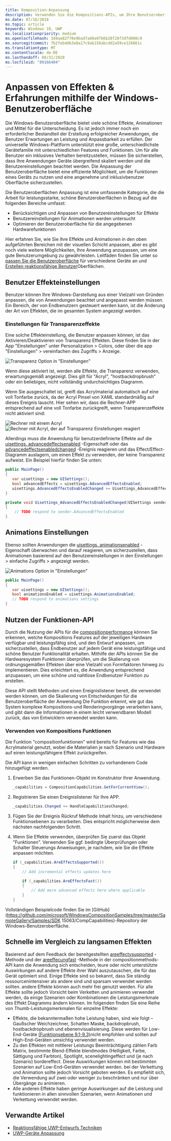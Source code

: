 ```yaml
---
title: Komposition-Anpassung
description: Verwenden Sie die Kompositions-APIs, um Ihre Benutzeroberfläche anzupassen, die Leistung zu optimieren und die Benutzereinstellungen und Gerätemerkmale zu erfüllen.
ms.date: 07/16/2018
ms.topic: article
keywords: Windows 10, UWP
ms.localizationpriority: medium
ms.openlocfilehash: 3d4aa82f70e9bad7a60a97b6b28f28f3dfd008c9
ms.sourcegitcommit: 7b2febddb3e8a17c9ab158abcdd2a59ce126661c
ms.translationtype: MT
ms.contentlocale: de-DE
ms.lasthandoff: 08/31/2020
ms.locfileid: "89166404"
---
```

# <a name="tailoring-effects--experiences-using-windows-ui"></a>Anpassen von Effekten & Erfahrungen mithilfe der Windows-Benutzeroberfläche

Die Windows-Benutzeroberfläche bietet viele schöne Effekte, Animationen und Mittel für die Unterscheidung. Es ist jedoch immer noch ein erforderlicher Bestandteil der Erstellung erfolgreicher Anwendungen, die Benutzer Erwartungen an Leistung und Anpassbarkeit zu erfüllen. Der universelle Windows-Plattform unterstützt eine große, unterschiedlichste Gerätefamilie mit unterschiedlichen Features und Funktionen. Um für alle Benutzer ein inklusives Verhalten bereitzustellen, müssen Sie sicherstellen, dass Ihre Anwendungen Geräte übergreifend skaliert werden und die Benutzereinstellungen beachtet werden. Die Anpassung der Benutzeroberfläche bietet eine effiziente Möglichkeit, um die Funktionen eines Geräts zu nutzen und eine angenehme und inklusivbenutzer Oberfläche sicherzustellen.

Die Benutzeroberflächen Anpassung ist eine umfassende Kategorie, die die Arbeit für leistungsstarke, schöne Benutzeroberflächen in Bezug auf die folgenden Bereiche umfasst:

- Berücksichtigen und Anpassen von Benutzereinstellungen für Effekte
- Benutzereinstellungen für Animationen werden untersucht
- Optimieren der Benutzeroberfläche für die angegebenen Hardwarefunktionen

Hier erfahren Sie, wie Sie Ihre Effekte und Animationen in den oben aufgeführten Bereichen mit der visuellen Schicht anpassen, aber es gibt noch viele weitere Möglichkeiten, Ihre Anwendung anzupassen, um eine gute Benutzerumgebung zu gewährleisten. Leitfäden finden Sie unter so [passen Sie die Benutzeroberfläche](../design/layout/screen-sizes-and-breakpoints-for-responsive-design.md) für verschiedene Geräte an und [Erstellen reaktionsfähige Benutzer](../design/layout/responsive-design.md)Oberflächen.

## <a name="user-effects-settings"></a>Benutzer Effekteinstellungen

Benutzer können Ihre Windows-Darstellung aus einer Vielzahl von Gründen anpassen, die von Anwendungen beachtet und angepasst werden müssen. Ein Bereich, der von Endbenutzern gesteuert werden kann, ist die Änderung der Art von Effekten, die im gesamten System angezeigt werden.

### <a name="transparency-effects-settings"></a>Einstellungen für Transparenzeffekte

Eine solche Effekteinstellung, die Benutzer anpassen können, ist das Aktivieren/Deaktivieren von Transparenz Effekten. Diese finden Sie in der App "Einstellungen" unter Personalization > Colors, oder über die app "Einstellungen" > vereinfachen des Zugriffs > Anzeige.

![Transparenz Option in "Einstellungen"](images/tailoring-transparency-setting.png)

Wenn diese aktiviert ist, werden alle Effekte, die Transparenz verwenden, erwartungsgemäß angezeigt. Dies gilt für "Acryl", "hostbackdropbrush" oder ein beliebiges, nicht vollständig undurchsichtiges Diagramm.

Wenn Sie ausgeschaltet ist, greift das Acrylmaterial automatisch auf eine voll Tonfarbe zurück, da der Acryl Pinsel von XAML standardmäßig auf dieses Ereignis lauscht. Hier sehen wir, dass die Rechner-APP entsprechend auf eine voll Tonfarbe zurückgreift, wenn Transparenzeffekte nicht aktiviert sind:

![Rechner mit einem Acryl ](images/tailoring-acrylic.png)
 ![ Rechner mit Acryl, der auf Transparenz Einstellungen reagiert](images/tailoring-acrylic-fallback.png)

Allerdings muss die Anwendung für benutzerdefinierte Effekte auf die [uisettings. advancedeffectsenabled](/uwp/api/windows.ui.viewmanagement.uisettings.advancedeffectsenabled) -Eigenschaft oder das [advancedeffectsenabledchanged](/uwp/api/windows.ui.viewmanagement.uisettings.advancedeffectsenabledchanged) -Ereignis reagieren und das Effect/Effect-Diagramm auslagern, um einen Effekt zu verwenden, der keine Transparenz aufweist. Ein Beispiel hierfür finden Sie unten:

```cs
public MainPage()
{
   var uisettings = new UISettings();
   bool advancedEffects = uisettings.AdvancedEffectsEnabled;
   uisettings.AdvancedEffectsEnabledChanged += Uisettings_AdvancedEffectsEnabledChanged;
}

private void Uisettings_AdvancedEffectsEnabledChanged(UISettings sender, object args)
{
    // TODO respond to sender.AdvancedEffectsEnabled
}
```

## <a name="animations-settings"></a>Animations Einstellungen

Ebenso sollten Anwendungen die [uisettings. animationsenabled](/uwp/api/windows.ui.viewmanagement.uisettings.animationsenabled) -Eigenschaft überwachen und darauf reagieren, um sicherzustellen, dass Animationen basierend auf den Benutzereinstellungen in den Einstellungen > einfache Zugriffs > angezeigt werden.

![Animations Option in "Einstellungen"](images/tailoring-animations-setting.png)

```cs
public MainPage()
{
   var uisettings = new UISettings();
   bool animationsEnabled = uisettings.AnimationsEnabled;
   // TODO respond to animations settings
}

```

## <a name="leveraging-the-capabilities-api"></a>Nutzen der Funktionen-API

Durch die Nutzung der APIs für die [compositionperformance](/uwp/api/windows.ui.composition.compositioncapabilities) können Sie erkennen, welche Kompositions Features auf der jeweiligen Hardware verfügbar und leistungsfähig sind, und den Entwurf anpassen, um sicherzustellen, dass Endbenutzer auf jedem Gerät eine leistungsfähige und schöne Benutzer Funktionalität erhalten. Mithilfe der APIs können Sie die Hardwaresystem Funktionen überprüfen, um die Skalierung von ordnungsgemäßen Effekten über eine Vielzahl von Formfaktoren hinweg zu implementieren. Dies erleichtert es, die Anwendung entsprechend anzupassen, um eine schöne und nahtlose Endbenutzer Funktion zu erstellen.

Diese API stellt Methoden und einen Ereignislistener bereit, die verwendet werden können, um die Skalierung von Entscheidungen für die Benutzeroberfläche der Anwendung Die Funktion erkennt, wie gut das System komplexe Kompositions-und Renderingvorgänge verarbeiten kann, und gibt dann die Informationen in einem leicht verwendbaren Modell zurück, das von Entwicklern verwendet werden kann.

### <a name="using-composition-capabilities"></a>Verwenden von Kompositions Funktionen

Die Funktion "compositionfunktionen" wird bereits für Features wie das Acrylmaterial genutzt, wobei die Materialien je nach Szenario und Hardware auf einen leistungsfähigere Effekt zurückgreifen.

Die API kann in wenigen einfachen Schritten zu vorhandenem Code hinzugefügt werden.

1. Erwerben Sie das Funktionen-Objekt im Konstruktor Ihrer Anwendung.

    ```cs
    _capabilities = CompositionCapabilities.GetForCurrentView();
    ```

1. Registrieren Sie einen Ereignislistener für Ihre APP.

    ```cs
    _capabilities.Changed += HandleCapabilitiesChanged;
    ```

1. Fügen Sie der Ereignis Rückruf Methode Inhalt hinzu, um verschiedene Funktionsebenen zu verarbeiten. Dies entspricht möglicherweise dem nächsten nachfolgenden Schritt.
1. Wenn Sie Effekte verwenden, überprüfen Sie zuerst das Objekt "Funktionen". Verwenden Sie ggf. bedingte Überprüfungen oder Schalter Steuerungs Anweisungen, je nachdem, wie Sie die Effekte anpassen möchten.

    ```cs
    if (_capabilities.AreEffectsSupported())
    {
        // Add incremental effects updates here

        if (_capabilities.AreEffectsFast())
        {
            // Add more advanced effects here where applicable
        }
    }
    ```

Vollständigen Beispielcode finden Sie im [GitHub](https://github.com/microsoft/WindowsCompositionSamples/tree/master/SampleGallery/Samples/SDK 15063/CompCapabilities)-Repository der Windows-Benutzeroberfläche.

## <a name="fast-vs-slow-effects"></a>Schnelle im Vergleich zu langsamen Effekten

Basierend auf dem Feedback der bereitgestellten [areeffectysupported](/uwp/api/windows.ui.composition.compositioncapabilities.areeffectssupported) -Methode und der [areeffecungfast](/uwp/api/windows.ui.composition.compositioncapabilities.areeffectsfast) -Methode in der compositionmethods-API kann die Anwendung sich entscheiden, teure oder nicht unterstützte Auswirkungen auf andere Effekte ihrer Wahl auszutauschen, die für das Gerät optimiert sind. Einige Effekte sind so bekannt, dass Sie ständig ressourcenintensiver als andere sind und sparsam verwendet werden sollten. andere Effekte können auch mehr frei genutzt werden. Für alle Effekte sollte jedoch Vorsicht beim Verketten und animieren verwendet werden, da einige Szenarien oder Kombinationen die Leistungsmerkmale des Effekt Diagramms ändern können. Im folgenden finden Sie eine Reihe von Thumb-Leistungsmerkmalen für einzelne Effekte:

- Effekte, die bekanntermaßen hohe Leistung haben, sind wie folgt – Gaußscher Weichzeichner, Schatten Maske, backdropbrush, hostbackdropbrush und ebenenvisualisierung. Diese werden für Low-End-Geräte [(Funktionsebene 9.1-9.3)](/windows/desktop/direct3d11/overviews-direct3d-11-devices-downlevel-intro)nicht empfohlen und sollten auf High-End-Geräten umsichtig verwendet werden.
- Zu den Effekten mit mittlerer Leistungs Beeinträchtigung zählen Farb Matrix, bestimmte Blend-Effekte blendmodes (Helligkeit, Farbe, Sättigung und Farbton), Spotlight, scenelightingeffect und (je nach Szenario) bordereffect. Diese Auswirkungen können mit bestimmten Szenarien auf Low-End-Geräten verwendet werden. bei der Verkettung und Animation sollte jedoch Vorsicht geboten werden. Es empfiehlt sich, die Verwendung auf zwei oder weniger zu beschränken und nur über Übergänge zu animieren.
- Alle anderen Effekte haben geringe Auswirkungen auf die Leistung und funktionieren in allen sinnvollen Szenarien, wenn Animationen und Verkettung verwendet werden.

## <a name="related-articles"></a>Verwandte Artikel

- [Reaktionsfähige UWP-Entwurfs Techniken](../design/layout/responsive-design.md)
- [UWP-Geräte Anpassung](../design/layout/screen-sizes-and-breakpoints-for-responsive-design.md)